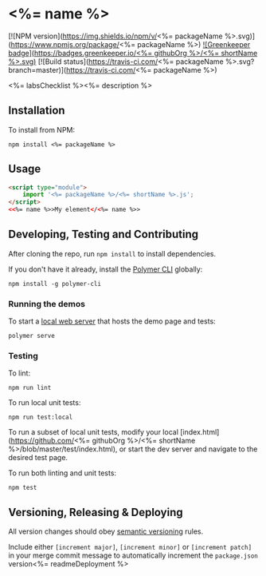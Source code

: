 # <%= name %>

[![NPM version](https://img.shields.io/npm/v/<%= packageName %>.svg)](https://www.npmjs.org/package/<%= packageName %>)
[![Greenkeeper badge](https://badges.greenkeeper.io/<%= githubOrg %>/<%= shortName %>.svg)](https://greenkeeper.io/)
[![Build status](https://travis-ci.com/<%= packageName %>.svg?branch=master)](https://travis-ci.com/<%= packageName %>)

<%= labsChecklist %><%= description %>

## Installation

To install from NPM:

```shell
npm install <%= packageName %>
```

## Usage

```html
<script type="module">
    import '<%= packageName %>/<%= shortName %>.js';
</script>
<<%= name %>>My element</<%= name %>>
```

## Developing, Testing and Contributing

After cloning the repo, run `npm install` to install dependencies.

If you don't have it already, install the [Polymer CLI](https://www.polymer-project.org/3.0/docs/tools/polymer-cli) globally:

```shell
npm install -g polymer-cli
```

### Running the demos

To start a [local web server](https://www.polymer-project.org/3.0/docs/tools/polymer-cli-commands#serve) that hosts the demo page and tests:

```shell
polymer serve
```

### Testing

To lint:

```shell
npm run lint
```

To run local unit tests:

```shell
npm run test:local
```

To run a subset of local unit tests, modify your local [index.html](https://github.com/<%= githubOrg %>/<%= shortName %>/blob/master/test/index.html), or start the dev server and navigate to the desired test page.

To run both linting and unit tests:

```shell
npm test
```

## Versioning, Releasing & Deploying

All version changes should obey [semantic versioning](https://semver.org/) rules.

Include either `[increment major]`, `[increment minor]` or `[increment patch]` in your merge commit message to automatically increment the `package.json` version<%= readmeDeployment %>
